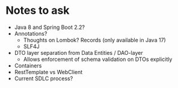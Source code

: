 # Notes to ask

- Java 8 and Spring Boot 2.2?
- Annotations?
  - Thoughts on Lombok? Records (only available in Java 17)
  - SLF4J
- DTO layer separation from Data Entities / DAO-layer
  - Allows enforcement of schema validation on DTOs explicitly
- Containers
- RestTemplate vs WebClient
- Current SDLC process?